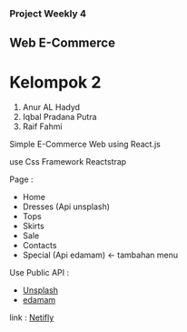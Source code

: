 ### Project Weekly 4
## Web E-Commerce

# Kelompok 2

1. Anur AL Hadyd
2. Iqbal Pradana Putra
3. Raif Fahmi

Simple E-Commerce Web using React.js 

use Css Framework Reactstrap

Page :
- Home
- Dresses (Api unsplash)
- Tops
- Skirts
- Sale
- Contacts
- Special (Api edamam) <- tambahan menu

Use Public API :
- [Unsplash](https://unsplash.com/)
- [edamam](https://developer.edamam.com/)

link : [Netifly](https://weeklyproject42.netlify.com/)